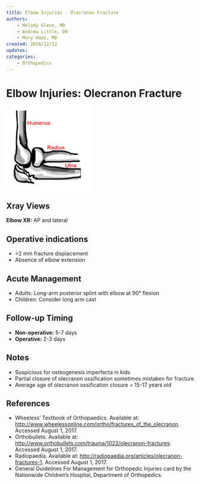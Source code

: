 ```yaml
---
title: Elbow Injuries - Olecranon Fracture
authors:
    - Melody Glenn, MD
    - Andrew Little, DO
    - Mary Haas, MD
created: 2016/12/12
updates:
categories:
    - Orthopedics
---
```


# Elbow Injuries: Olecranon Fracture

![Olecranon fracture drawing](image-1.png)

## Xray Views

**Elbow XR:** AP and lateral

## Operative indications

- \>2 mm fracture displacement
- Absence of elbow extension

## Acute Management

- Adults: Long-arm posterior splint with elbow at 90° flexion
- Children: Consider long arm cast

## Follow-up Timing

- **Non-operative:** 5-7 days
- **Operative:** 2-3 days

## Notes

- Suspicious for osteogenesis imperfecta in kids
- Partial closure of olecranon ossification sometimes mistaken for fracture
- Average age of olecranon ossification closure = 15-17 years old

## References

- Wheeless’ Textbook of Orthopaedics. Available at: http://www.wheelessonline.com/ortho/fractures_of_the_olecranon. Accessed August 1, 2017.
- Orthobullets. Available at: http://www.orthobullets.com/trauma/1022/olecranon-fractures. Accessed August 1, 2017.
- Radiopaedia. Available at: http://radiopaedia.org/articles/olecranon-fractures-1. Accessed August 1, 2017.
- General Guidelines For Management for Orthopedic Injuries card by the Nationwide Children’s Hospital, Department of Orthopedics.
